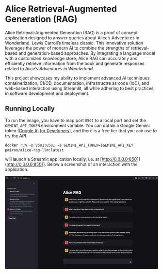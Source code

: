 # Alice Retrieval-Augmented Generation (RAG)

Alice Retrieval-Augmented Generation (RAG) is a proof of concept application designed to answer queries about Alice’s Adventures in Wonderland, Lewis Carroll’s timeless classic. This innovative solution leverages the power of modern AI to combine the strengths of retrieval-based and generation-based approaches. By integrating a language model with a customized knowledge store, Alice RAG can accurately and efficiently retrieve information from the book and generate responses related to *Alice’s Adventures in Wonderland*.

This project showcases my ability to implement advanced AI techniques, containerization, CI/CD, documentation, infrastructre as code (IoC), and web-based interaction using Streamlit, all while adhering to best practices in software development and deployment.

## Running Locally

To run the image, you have to map port `8501` to a local port and set the `GEMINI_API_TOKEN` environment variable. You can obtain a Google Gemini token ([Google AI for Developers](https://ai.google.dev/pricing)), and there is a free tier that you can use to try the API.

```
docker run -p 8501:8501 -e GEMINI_API_TOKEN=$GEMINI_API_KEY pmiron/alice-rag-llm:latest
```
will launch a Streamlit application locally, i.e. at [http://0.0.0.0:8501](http://0.0.0.0:8501). Below a screenshot of an interaction with the application.

![screnshot-alicerage](img/alicerag.png)

